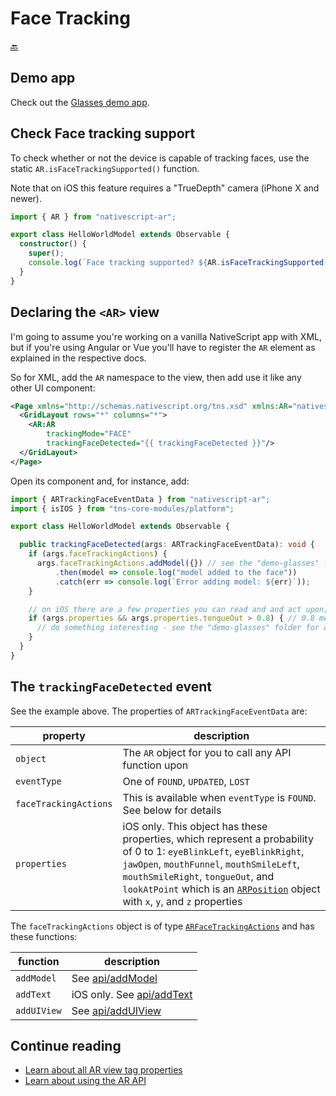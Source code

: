 Face Tracking
=============

[🔙](../README.md)

## Demo app
Check out the [Glasses demo app](../demo-glasses).

## Check Face tracking support
To check whether or not the device is capable of tracking faces,
use the static `AR.isFaceTrackingSupported()` function.
 
Note that on iOS this feature requires a "TrueDepth" camera (iPhone X and newer).

```typescript
import { AR } from "nativescript-ar";

export class HelloWorldModel extends Observable {
  constructor() {
    super();
    console.log(`Face tracking supported? ${AR.isFaceTrackingSupported()}`);
  }
}
````

## Declaring the `<AR>` view
I'm going to assume you're working on a vanilla NativeScript app with XML,
but if you're using Angular or Vue you'll have to register the `AR` element as explained in the respective docs.

So for XML, add the `AR` namespace to the view, then add use it like any other UI component:

```xml
<Page xmlns="http://schemas.nativescript.org/tns.xsd" xmlns:AR="nativescript-ar">
  <GridLayout rows="*" columns="*">
    <AR:AR
        trackingMode="FACE"
        trackingFaceDetected="{{ trackingFaceDetected }}"/>
  </GridLayout>
</Page>
```

Open its component and, for instance, add:

```typescript
import { ARTrackingFaceEventData } from "nativescript-ar";
import { isIOS } from "tns-core-modules/platform";

export class HelloWorldModel extends Observable {

  public trackingFaceDetected(args: ARTrackingFaceEventData): void {
    if (args.faceTrackingActions) {
      args.faceTrackingActions.addModel({}) // see the "demo-glasses" folder for an example
          .then(model => console.log("model added to the face"))
          .catch(err => console.log(`Error adding model: ${err}`));
    }

    // on iOS there are a few properties you can read and and act upon, for instance, when the user sticks out their tongue:
    if (args.properties && args.properties.tongueOut > 0.8) { // 0.8 means we're 80% sure the tongue is out
      // do something interesting - see the "demo-glasses" folder for an example
    }
  }
}
```

## The `trackingFaceDetected` event
See the example above. The properties of `ARTrackingFaceEventData` are:

|property|description
|---|---
|`object`|The `AR` object for you to call any API function upon
|`eventType`|One of `FOUND`, `UPDATED`, `LOST`
|`faceTrackingActions`|This is available when `eventType` is `FOUND`. See below for details
|`properties`|iOS only. This object has these properties, which represent a probability of 0 to 1: `eyeBlinkLeft`, `eyeBlinkRight`, `jawOpen`, `mouthFunnel`, `mouthSmileLeft`, `mouthSmileRight`, `tongueOut`, and `lookAtPoint` which is an [`ARPosition`](https://github.com/EddyVerbruggen/nativescript-ar/blob/9b6cd01aed9ff31857593288232cc6c3c2d987e7/src/ar-common.ts#L346-L348) object with `x`, `y`, and `z` properties

The `faceTrackingActions` object is of type [`ARFaceTrackingActions`](https://github.com/EddyVerbruggen/nativescript-ar/blob/9b6cd01aed9ff31857593288232cc6c3c2d987e7/src/ar-common.ts#L275-L285) and has these functions:

|function|description
|---|---
|`addModel`|See [api/addModel](./api.md#addmodel)
|`addText`|iOS only. See [api/addText](./api.md#addtext)
|`addUIView`|See [api/addUIView](./api.md#adduiview)

## Continue reading
- [Learn about all AR view tag properties](./tag-properties.md)
- [Learn about using the AR API](./api.md)
